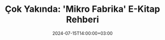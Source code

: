 ---
title: "Çok Yakında: 'Mikro Fabrika' E-Kitap Rehberi"
date: 2024-07-15T14:00:00+03:00
draft: false
layout: "landing-page-ekitap" # <<< YENİ VE ÖZEL BİR ŞABLON ADI
---